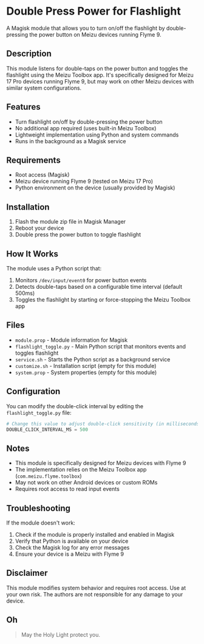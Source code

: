 # Double Press Power for Flashlight

A Magisk module that allows you to turn on/off the flashlight by double-pressing the power button on Meizu devices running Flyme 9.

## Description

This module listens for double-taps on the power button and toggles the flashlight using the Meizu Toolbox app. It's specifically designed for Meizu 17 Pro devices running Flyme 9, but may work on other Meizu devices with similar system configurations.

## Features

- Turn flashlight on/off by double-pressing the power button
- No additional app required (uses built-in Meizu Toolbox)
- Lightweight implementation using Python and system commands
- Runs in the background as a Magisk service

## Requirements

- Root access (Magisk)
- Meizu device running Flyme 9 (tested on Meizu 17 Pro)
- Python environment on the device (usually provided by Magisk)

## Installation

1. Flash the module zip file in Magisk Manager
2. Reboot your device
3. Double press the power button to toggle flashlight

## How It Works

The module uses a Python script that:
1. Monitors `/dev/input/event0` for power button events
2. Detects double-taps based on a configurable time interval (default 500ms)
3. Toggles the flashlight by starting or force-stopping the Meizu Toolbox app

## Files

- `module.prop` - Module information for Magisk
- `flashlight_toggle.py` - Main Python script that monitors events and toggles flashlight
- `service.sh` - Starts the Python script as a background service
- `customize.sh` - Installation script (empty for this module)
- `system.prop` - System properties (empty for this module)

## Configuration

You can modify the double-click interval by editing the `flashlight_toggle.py` file:
```python
# Change this value to adjust double-click sensitivity (in milliseconds)
DOUBLE_CLICK_INTERVAL_MS = 500
```

## Notes

- This module is specifically designed for Meizu devices with Flyme 9
- The implementation relies on the Meizu Toolbox app (`com.meizu.flyme.toolbox`)
- May not work on other Android devices or custom ROMs
- Requires root access to read input events

## Troubleshooting

If the module doesn't work:
1. Check if the module is properly installed and enabled in Magisk
2. Verify that Python is available on your device
3. Check the Magisk log for any error messages
4. Ensure your device is a Meizu with Flyme 9

## Disclaimer

This module modifies system behavior and requires root access. Use at your own risk. The authors are not responsible for any damage to your device.

## Oh

> May the Holy Light protect you.
